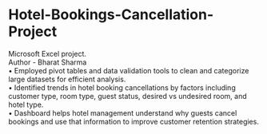 # Hotel-Bookings-Cancellation-Project
Microsoft Excel project.
<br>
Author - Bharat Sharma
<br>
• Employed pivot tables and data validation tools to clean and categorize large datasets for efficient analysis.
<br>
• Identified trends in hotel booking cancellations by factors including customer type, room type, guest status, desired vs
undesired room, and hotel type.
<br>
• Dashboard helps hotel management understand why guests cancel bookings and use that information to improve
customer retention strategies.
